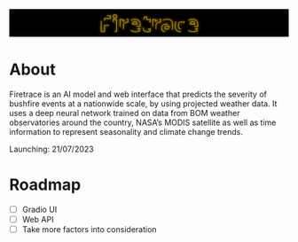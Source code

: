 <img src="https://raw.githubusercontent.com/jtpotato/firetrace/main/branding/banner.svg" alt="Firetrace Logo" />

# About
Firetrace is an AI model and web interface that predicts the severity of bushfire events at a nationwide scale, by using projected weather data. It uses a deep neural network trained on data from BOM weather observatories around the country, NASA’s MODIS satellite as well as time information to represent seasonality and climate change trends.

Launching: 21/07/2023

# Roadmap
- [ ] Gradio UI
- [ ] Web API
- [ ] Take more factors into consideration